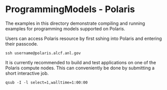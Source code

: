# ProgrammingModels - Polaris

The examples in this directory demonstrate compiling and running examples for programming models supported on Polaris.

Users can access Polaris resource by first sshing into Polaris and entering their passcode.
```
ssh username@polaris.alcf.anl.gov
```
It is currently recommended to build and test applications on one of the Polaris compute nodes. This can conveniently be done by submitting a short interactive job.
```
qsub -I -l select=1,walltime=1:00:00
```
[//]: # (Additional info on submitting jobs on Polaris is available here:)


[//]: # ([Submitting a Job on Theta][1])

[//]: # ([Job Scheduling Policy for Theta/ThetaGPU][2])

[//]: # ([FAQs for Queueing and Running on Theta/ThetaGPU][3])

[1]: https://www.alcf.anl.gov/support-center/theta/submit-job-theta

[2]: https://www.alcf.anl.gov/support-center/theta/job-scheduling-policy-theta

[3]: https://www.alcf.anl.gov/support-center/theta/faqs-queueing-and-running-theta


